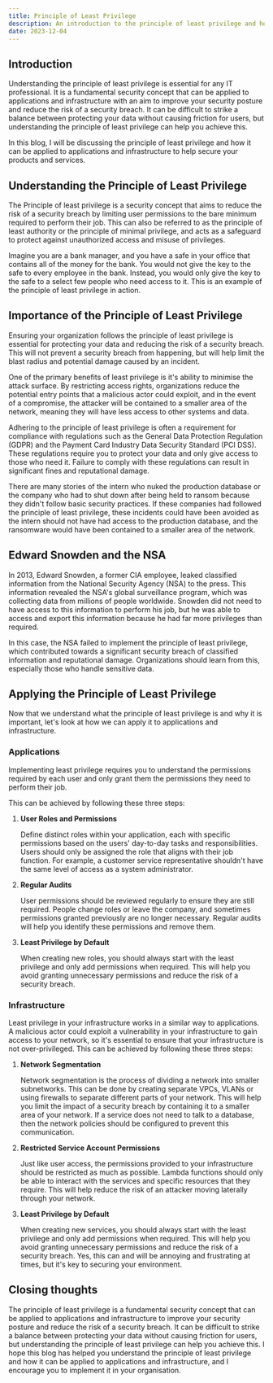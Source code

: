 ```yaml
---
title: Principle of Least Privilege
description: An introduction to the principle of least privilege and how it can be applied to applications and infrastructure.
date: 2023-12-04
---
```



## Introduction

Understanding the principle of least privilege is essential for any IT professional. It is a fundamental security concept that can be applied to applications and infrastructure with an aim to improve your security posture and reduce the risk of a security breach. It can be difficult to strike a balance between protecting your data without causing friction for users, but understanding the principle of least privilege can help you achieve this.

In this blog, I will be discussing the principle of least privilege and how it can be applied to applications and infrastructure to help secure your products and services.


## Understanding the Principle of Least Privilege

The Principle of least privilege is a security concept that aims to reduce the risk of a security breach by limiting user permissions to the bare minimum required to perform their job. This can also be referred to as the principle of least authority or the principle of minimal privilege, and acts as a safeguard to protect against unauthorized access and misuse of privileges.

Imagine you are a bank manager, and you have a safe in your office that contains all of the money for the bank. You would not give the key to the safe to every employee in the bank. Instead, you would only give the key to the safe to a select few people who need access to it. This is an example of the principle of least privilege in action.


## Importance of the Principle of Least Privilege

Ensuring your organization follows the principle of least privilege is essential for protecting your data and reducing the risk of a security breach. This will not prevent a security breach from happening, but will help limit the blast radius and potential damage caused by an incident.

One of the primary benefits of least privilege is it's ability to minimise the attack surface. By restricting access rights, organizations reduce the potential entry points that a malicious actor could exploit, and in the event of a compromise, the attacker will be contained to a smaller area of the network, meaning they will have less access to other systems and data.

Adhering to the principle of least privilege is often a requirement for compliance with regulations such as the General Data Protection Regulation (GDPR) and the Payment Card Industry Data Security Standard (PCI DSS). These regulations require you to protect your data and only give access to those who need it. Failure to comply with these regulations can result in significant fines and reputational damage.

There are many stories of the intern who nuked the production database or the company who had to shut down after being held to ransom because they didn't follow basic security practices. If these companies had followed the principle of least privilege, these incidents could have been avoided as the intern should not have had access to the production database, and the ransomware would have been contained to a smaller area of the network.


## Edward Snowden and the NSA

In 2013, Edward Snowden, a former CIA employee, leaked classified information from the National Security Agency (NSA) to the press. This information revealed the NSA's global surveillance program, which was collecting data from millions of people worldwide. Snowden did not need to have access to this information to perform his job, but he was able to access and export this information because he had far more privileges than required.

In this case, the NSA failed to implement the principle of least privilege, which contributed towards a significant security breach of classified information and reputational damage. Organizations should learn from this, especially those who handle sensitive data.


## Applying the Principle of Least Privilege

Now that we understand what the principle of least privilege is and why it is important, let's look at how we can apply it to applications and infrastructure.


### Applications

Implementing least privilege requires you to understand the permissions required by each user and only grant them the permissions they need to perform their job.

This can be achieved by following these three steps:

1. **User Roles and Permissions**
 
    Define distinct roles within your application, each with specific permissions based on the users' day-to-day tasks and responsibilities. Users should only be assigned the role that aligns with their job function. For example, a customer service representative shouldn't have the same level of access as a system administrator.

2. **Regular Audits**
  
    User permissions should be reviewed regularly to ensure they are still required. People change roles or leave the company, and sometimes permissions granted previously are no longer necessary. Regular audits will help you identify these permissions and remove them.

3. **Least Privilege by Default**
  
    When creating new roles, you should always start with the least privilege and only add permissions when required. This will help you avoid granting unnecessary permissions and reduce the risk of a security breach.


### Infrastructure

Least privilege in your infrastructure works in a similar way to applications. A malicious actor could exploit a vulnerability in your infrastructure to gain access to your network, so it's essential to ensure that your infrastructure is not over-privileged. This can be achieved by following these three steps:

1. **Network Segmentation**

    Network segmentation is the process of dividing a network into smaller subnetworks. This can be done by creating separate VPCs, VLANs or using firewalls to separate different parts of your network. This will help you limit the impact of a security breach by containing it to a smaller area of your network. If a service does not need to talk to a database, then the network policies should be configured to prevent this communication.

2. **Restricted Service Account Permissions**

    Just like user access, the permissions provided to your infrastructure should be restricted as much as possible. Lambda functions should only be able to interact with the services and specific resources that they require. This will help reduce the risk of an attacker moving laterally through your network.

3. **Least Privilege by Default**

    When creating new services, you should always start with the least privilege and only add permissions when required. This will help you avoid granting unnecessary permissions and reduce the risk of a security breach. Yes, this can and will be annoying and frustrating at times, but it's key to securing your environment.


## Closing thoughts

The principle of least privilege is a fundamental security concept that can be applied to applications and infrastructure to improve your security posture and reduce the risk of a security breach. It can be difficult to strike a balance between protecting your data without causing friction for users, but understanding the principle of least privilege can help you achieve this. I hope this blog has helped you understand the principle of least privilege and how it can be applied to applications and infrastructure, and I encourage you to implement it in your organisation.
